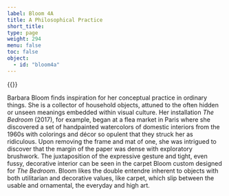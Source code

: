 ```yaml
---
label: Bloom 4A
title: A Philosophical Practice
short_title:
type: page
weight: 294
menu: false
toc: false
object:
  - id: "bloom4a"
---
```

{{<q-figure id="bloom4a" >}}

Barbara Bloom finds inspiration for her conceptual practice in ordinary things. She is a collector of household objects, attuned to the often hidden or unseen meanings embedded within visual culture. Her installation *The Bedroom* (2017), for example, began at a flea market in Paris where she discovered a set of handpainted watercolors of domestic interiors from the 1960s with colorings and décor so opulent that they struck her as ridiculous. Upon removing the frame and mat of one, she was intrigued to discover that the margin of the paper was dense with exploratory brushwork. The juxtaposition of the expressive gesture and tight, even fussy, decorative interior can be seen in the carpet Bloom custom designed for *The Bedroom*. Bloom likes the double entendre inherent to objects with both utilitarian and decorative values, like carpet, which slip between the usable and ornamental, the everyday and high art.
